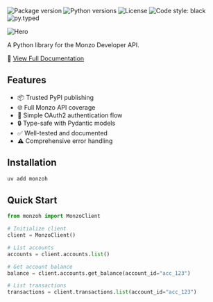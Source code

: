 ![Package version](https://img.shields.io/pypi/v/monzoh)
![Python versions](https://img.shields.io/pypi/pyversions/monzoh.svg)
![License](https://img.shields.io/pypi/l/monzoh)
![Code style: black](https://img.shields.io/badge/code%20style-black-000000.svg)
![py.typed](https://img.shields.io/badge/py-typed-FFD43B)

![Hero](hero.png)

A Python library for the Monzo Developer API.

📖 [View Full Documentation](https://sjd333-organization.mintlify.app/docs/introduction)


## Features

- 📦 Trusted PyPI publishing
- 🌐 Full Monzo API coverage
- 🔐 Simple OAuth2 authentication flow
- 🔒 Type-safe with Pydantic models
- ✅ Well-tested and documented
- ⚠️  Comprehensive error handling

## Installation

```bash
uv add monzoh
```

## Quick Start

```python
from monzoh import MonzoClient

# Initialize client
client = MonzoClient()

# List accounts
accounts = client.accounts.list()

# Get account balance
balance = client.accounts.get_balance(account_id="acc_123")

# List transactions
transactions = client.transactions.list(account_id="acc_123")
```

